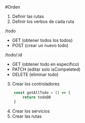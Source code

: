 #Orden

1. Definir las rutas
2. Definir los verbos de cada ruta

/todo
- GET (obtener todos los todos)
- POST (crear un nuevo todo)


/todo/:id
- GET (obtener todo en específico)
- PATCH (editar solo isCompeleted)
- DELETE (eliminar todo)

3. Crear los controladores
```javascript
    const getAllTodo = () => {
        return todoDB
    }
```

4. Crear los servicios
5. Crear las rutas
